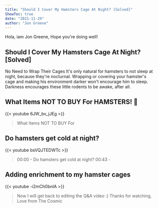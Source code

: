 ```yaml
---
title: "Should I Cover My Hamsters Cage At Night? [Solved]"
ShowToc: true 
date: "2021-11-29"
author: "Jon Greene" 
---
```


Hola, iam Jon Greene, Hope you're doing well!
## Should I Cover My Hamsters Cage At Night? [Solved]
 No Need to Wrap Their Cages It's only natural for hamsters to not sleep at night, because they're nocturnal. Wrapping or covering your hamster's cage and making his environment darker won't encourage him to sleep. Darkness encourages these little rodents to be awake, after all.

## What Items NOT TO BUY For HAMSTERS! 🐹
{{< youtube 6JW_bv_jJEg >}}
>What Items NOT TO BUY For 

## Do hamsters get cold at night?
{{< youtube bsVQJTEDWTc >}}
>00:00 - Do hamsters get cold at night? 00:43 - 

## Adding enrichment to my hamster cages
{{< youtube -i2mCh0bnIA >}}
>Now I will get back to editing the Q&A video :) Thanks for watching, Love from The Cosmic 

